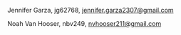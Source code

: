 Jennifer Garza, jg62768, jennifer.garza2307@gmail.com 

Noah Van Hooser, nbv249, nvhooser211@gmail.com
